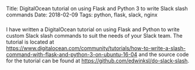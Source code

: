 Title: DigitalOcean tutorial on using Flask and Python 3 to write Slack slash commands
Date: 2018-02-09
Tags: python, flask, slack, nginx

###

I have written a DigitalOcean tutorial on using Flask and Python to write custom Slack slash commands to suit the needs of your Slack team. The tutorial is located at https://www.digitalocean.com/community/tutorials/how-to-write-a-slash-command-with-flask-and-python-3-on-ubuntu-16-04 and the source code for the tutorial can be found at https://github.com/edwinksl/do-slack-slash.
